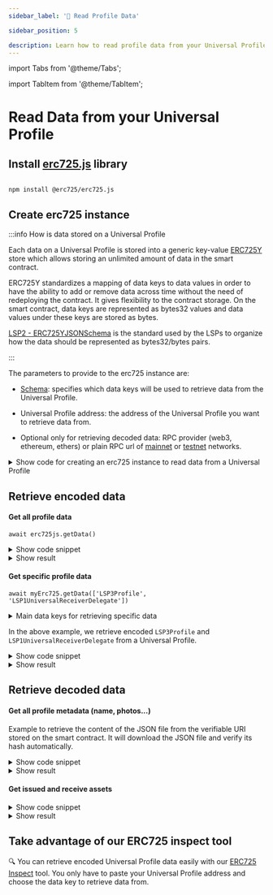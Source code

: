 ```yaml
---
sidebar_label: '📒 Read Profile Data'

sidebar_position: 5

description: Learn how to read profile data from your Universal Profile.
---
```


import Tabs from '@theme/Tabs';

import TabItem from '@theme/TabItem';

# Read Data from your Universal Profile

## Install [erc725.js](https://npmjs.com/package/@erc725/erc725.js) library

```shell

npm install @erc725/erc725.js

```

## Create erc725 instance

:::info How is data stored on a Universal Profile

Each data on a Universal Profile is stored into a generic key-value [ERC725Y](https://github.com/ethereum/ercs/blob/master/ERCS/erc-725.md#erc725y) store which allows storing an unlimited amount of data in the smart contract.

ERC725Y standardizes a mapping of data keys to data values in order to have the ability to add or remove data across time without the need of redeploying the contract. It gives flexibility to the contract storage. On the smart contract, data keys are represented as bytes32 values and data values under these keys are stored as bytes.

[LSP2 - ERC725YJSONSchema](../../standards/generic-standards/lsp2-json-schema) is the standard used by the LSPs to organize how the data should be represented as bytes32/bytes pairs.

:::

The parameters to provide to the erc725 instance are:

- [Schema](https://github.com/ERC725Alliance/erc725.js/tree/develop/schemas): specifies which data keys will be used to retrieve data from the Universal Profile.

- Universal Profile address: the address of the Universal Profile you want to retrieve data from.

- Optional only for retrieving decoded data: RPC provider (web3, ethereum, ethers) or plain RPC url of [mainnet](../../networks/mainnet/parameters.md) or [testnet](../../networks/testnet/parameters.md) networks.

<details>

<summary>Show code for creating an erc725 instance to read data from a Universal Profile</summary>

<Tabs>

<TabItem value="javascript" label="JavaScript">

<!-- prettier-ignore-start -->

```js

import { ERC725 } from '@erc725/erc725.js';

import profileSchema from '@erc725/erc725.js/schemas/LSP3ProfileMetadata.json';

const erc725js = new ERC725(

  profileSchema,

  "0x03B2689E4843ca56B2A933e7eC1E1ee6C3e6982e", // Universal Profile address

  "https://rpc.testnet.lukso.network",

  {

    ipfsGateway: 'https://api.universalprofile.cloud/ipfs',

  },

);

```

<!-- prettier-ignore-end -->

</TabItem>

<TabItem value="typescript" label="TypeScript">

<!-- prettier-ignore-start -->

```ts

import { ERC725, ERC725JSONSchema } from '@erc725/erc725.js';

import profileSchema from '@erc725/erc725.js/schemas/LSP3ProfileMetadata.json';

const erc725js = new ERC725(

  profileSchema as ERC725JSONSchema[],

  "0x03B2689E4843ca56B2A933e7eC1E1ee6C3e6982e", // Universal Profile address

  "https://rpc.testnet.lukso.network",

  {

    ipfsGateway: 'https://api.universalprofile.cloud/ipfs',

  },

);

```

<!-- prettier-ignore-end -->

</TabItem>

</Tabs>

</details>

## Retrieve encoded data

#### Get all profile data

`await erc725js.getData()`

<details>

<summary>Show code snippet</summary>

```js

import { ERC725, ERC725JSONSchema } from "@erc725/erc725.js";

import profileSchema from "@erc725/erc725.js/schemas/LSP3ProfileMetadata.json";

const erc725js = new ERC725(

  profileSchema as ERC725JSONSchema[],

  "0x03B2689E4843ca56B2A933e7eC1E1ee6C3e6982e",

  "https://rpc.testnet.lukso.network",

  {

  ipfsGateway: "https://api.universalprofile.cloud/ipfs",

  }

);

const encodedProfileData = await erc725js.getData();

```

</details>

<details>

<summary>Show result</summary>

```js
[
  {
    key: '0xeafec4d89fa9619884b600005ef83ad9559033e6e941db7d7c495acdce616347',

    name: 'SupportedStandards:LSP3Profile',

    value: '0x5ef83ad9',
  },

  {
    key: '0x5ef83ad9559033e6e941db7d7c495acdce616347d28e90c7ce47cbfcfcad3bc5',

    name: 'LSP3Profile',

    value: {
      verification: [Object],

      url: 'ipfs://QmPNk4GXUDVSpkMYS9ySLj4r7WJYNBLG986GFPqfRJPL8E',
    },
  },

  {
    key: '0x7c8c3416d6cda87cd42c71ea1843df28ac4850354f988d55ee2eaa47b6dc05cd',

    name: 'LSP12IssuedAssets[]',

    value: [],
  },

  {
    key: '0x6460ee3c0aac563ccbf76d6e1d07bada78e3a9514e6382b736ed3f478ab7b90b',

    name: 'LSP5ReceivedAssets[]',

    value: [],
  },

  {
    key: '0x0cfc51aec37c55a4d0b1a65c6255c4bf2fbdf6277f3cc0730c45b828b6db8b47',

    name: 'LSP1UniversalReceiverDelegate',

    value: '0x7870C5B8BC9572A8001C3f96f7ff59961B23500D',
  },
];
```

</details>

#### Get specific profile data

`await myErc725.getData(['LSP3Profile', 'LSP1UniversalReceiverDelegate'])`

<details>

<summary>Main data keys for retrieving specific data</summary>

- `SupportedStandards:LSP3Profile` used to know if the contract contains some metadata to display as a profile. [More details found here](../../standards/universal-profile/lsp3-profile-metadata#supportedstandardslsp3profile)

- `LSP3Profile` used to retrieve VerifiableURI encoded value. VerifiableURI is a reference to a JSON file that describes the Universal Profile meta data.

- `LSP12IssuedAssets[]` used to retrieve assets the Universal Profile issued.

- `LSP5ReceivedAssets[]` used to retrieve assets the Universal Profile received.

- `LSP1UniversalReceiverDelegate` used to retrieve the [Universal Receiver Delegate](../../standards/generic-standards/lsp1-universal-receiver/) smart contract address set on the Universal Profile.

Find all data keys on the [ERC725Y Inspect](https://erc725-inspect.lukso.tech/data-fetcher) tool or in the [erc725 repo](https://github.com/ERC725Alliance/erc725.js/tree/develop/schemas).

</details>

In the above example, we retrieve encoded `LSP3Profile` and `LSP1UniversalReceiverDelegate` from a Universal Profile.

<details>

<summary>Show code snippet</summary>

```js

import { ERC725, ERC725JSONSchema } from "@erc725/erc725.js";

import profileSchema from "@erc725/erc725.js/schemas/LSP3ProfileMetadata.json";

const erc725js = new ERC725(

  profileSchema as ERC725JSONSchema[],

  "0x03B2689E4843ca56B2A933e7eC1E1ee6C3e6982e",

  "https://rpc.testnet.lukso.network",

  {

  ipfsGateway: "https://api.universalprofile.cloud/ipfs",

  }

);

  const specificProfileData = await erc725js.getData([

    "LSP3Profile",

    "LSP1UniversalReceiverDelegate",

  ]);

```

</details>

<details>

<summary>Show result</summary>

```js
[
  {
    key: '0x5ef83ad9559033e6e941db7d7c495acdce616347d28e90c7ce47cbfcfcad3bc5',

    name: 'LSP3Profile',

    value: {
      verification: {
        method: 'keccak256(utf8)',

        data: '0x598c2707d6bd256489e5de43f60f532f6541c6785c94f85a348e9bcbd7bdf4d6',
      },

      url: 'ipfs://QmPNk4GXUDVSpkMYS9ySLj4r7WJYNBLG986GFPqfRJPL8E',
    },
  },

  {
    key: '0x0cfc51aec37c55a4d0b1a65c6255c4bf2fbdf6277f3cc0730c45b828b6db8b47',

    name: 'LSP1UniversalReceiverDelegate',

    value: '0x7870C5B8BC9572A8001C3f96f7ff59961B23500D',
  },
];
```

</details>

## Retrieve decoded data

#### Get all profile metadata (name, photos...)

Example to retrieve the content of the JSON file from the verifiable URI stored on the smart contract. It will download the JSON file and verify its hash automatically.

<details>

<summary>Show code snippet</summary>

```js

import { ERC725, ERC725JSONSchema } from "@erc725/erc725.js";

import profileSchema from "@erc725/erc725.js/schemas/LSP3ProfileMetadata.json";

const erc725js = new ERC725(

  profileSchema as ERC725JSONSchema[],

  "0x03B2689E4843ca56B2A933e7eC1E1ee6C3e6982e",

  "https://rpc.testnet.lukso.network",

  {

  ipfsGateway: "https://api.universalprofile.cloud/ipfs",

  }

);

  const decodedProfileMetadata = await erc725js.fetchData([

    "LSP3Profile",

  ]);

```

</details>

<details>

<summary>Show result</summary>

```js
[
  {
    key: '0x5ef83ad9559033e6e941db7d7c495acdce616347d28e90c7ce47cbfcfcad3bc5',

    name: 'LSP3Profile',

    value: {
      LSP3Profile: {
        name: 'testname',

        description: '',

        tags: ['profile'],

        links: [],

        profileImage: [[Object], [Object], [Object], [Object], [Object]],

        backgroundImage: [],
      },
    },
  },
];
```

</details>

#### Get issued and receive assets

<details>

<summary>Show code snippet</summary>

```js

import { ERC725, ERC725JSONSchema } from "@erc725/erc725.js";

import profileSchema from "@erc725/erc725.js/schemas/LSP3ProfileMetadata.json";

const erc725js = new ERC725(

  profileSchema as ERC725JSONSchema[],

  "0xFF7E89acaBce3ed97Ed528288D3b8F113557A8c8",

  "https://rpc.testnet.lukso.network",

  {

  ipfsGateway: "https://api.universalprofile.cloud/ipfs",

  }

);

  const decodedIssuedAndRetrievedAssetAddresses = await erc725js.fetchData([

    "LSP12IssuedAssets[]","LSP5ReceivedAssets[]"

  ]);

```

</details>

<details>

<summary>Show result</summary>

```js
[
  {
    key: '0x7c8c3416d6cda87cd42c71ea1843df28ac4850354f988d55ee2eaa47b6dc05cd',

    name: 'LSP12IssuedAssets[]',

    value: [],
  },

  {
    key: '0x6460ee3c0aac563ccbf76d6e1d07bada78e3a9514e6382b736ed3f478ab7b90b',

    name: 'LSP5ReceivedAssets[]',

    value: [
      '0xc3B1c63b598Ee41a4BfCE56ecCA802dCD5D5241F',

      '0xFc4D463F888D0097f596aac83cBe70F5C2F5641d',

      '0x74770d4568DBb5E466c45D128cB3A535EB7291eC',

      '0x6dA30e7a8064eAbcA9220AB088514Fc8a131E719',

      '0x85134C7bb2Aa2ee019e64d654B289F738344B2ee',

      '0xB9dE32D8CaAcf5D2d1f30e3006553e25D46b569F',

      '0xD1FBFC22B2424be1E32d3Ee1dCB5306439F0f2A9',

      '0x8b08eeb9183081De7e2D4ae49fAD4afb56E31Ab4',

      '0x0428AFd3F122a65D023A6863F691e49fcc7B0f44',

      '0x50875607ca35c840Bc55ac6D0ce1c3C9c61D65a5',
    ],
  },
];
```

</details>

## Take advantage of our ERC725 inspect tool

🔍 You can retrieve encoded Universal Profile data easily with our [ERC725 Inspect](https://erc725-inspect.lukso.tech/data-fetcher) tool. You only have to paste your Universal Profile address and choose the data key to retrieve data from.
